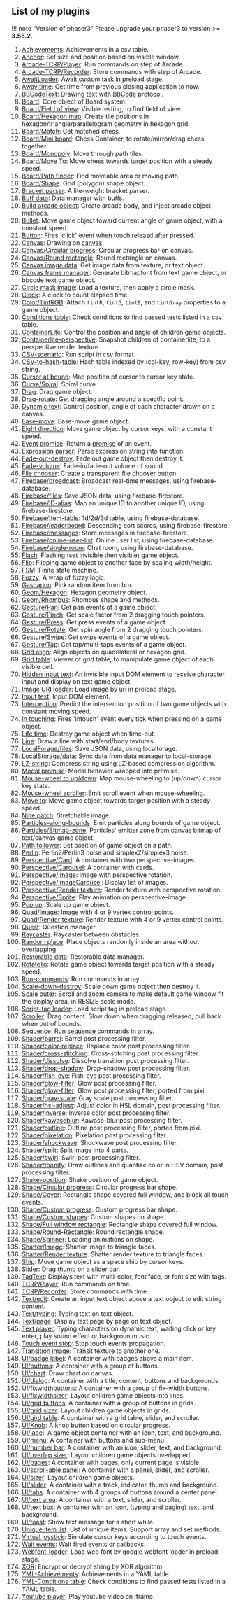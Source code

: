 ## List of my plugins

!!! note "Version of phaser3"
    Please upgrade your phaser3 to version >= **3.55.2**.

1. [Achievements](achievements.md): Achievements in a csv table.
1. [Anchor](anchor.md): Set size and position based on visible window.
1. [Arcade-TCRP/Player](arcade-tcrp-player.md): Run commands on step of Arcade.
1. [Arcade-TCRP/Recorder](arcade-tcrp-recorder.md): Store commands with step of Arcade.
1. [AwaitLoader](awaitloader.md): Await custom task in preload stage.
1. [Away time](awaytime.md): Get time from previous closing application to now.
1. [BBCodeText](bbcodetext.md): Drawing text with [BBCode](https://en.wikipedia.org/wiki/BBCode) protocol.
1. [Board](board.md): Core object of Board system.
1. [Board/Field of view](board-fieldofview.md): Visible testing, to find field of view.
1. [Board/Hexagon map](board-hexagonmap.md): Create tile positions in hexagon/triangle/parallelogram geometry in hexagon grid.
1. [Board/Match](board-match.md): Get matched chess.
1. [Board/Mini board](board-miniboard.md): Chess Container, to rotate/mirror/drag chess together.
1. [Board/Monopoly](board-monopoly.md): Move through path tiles.
1. [Board/Move To](board-moveto.md): Move chess towards target position with a steady speed.
1. [Board/Path finder](board-pathfinder.md): Find moveable area or moving path.
1. [Board/Shape](board-shape.md): Grid (polygon) shape object.
1. [Bracket parser](bracketparser.md): A lite-weight bracket parser.
1. [Buff data](buffdata.md): Data manager with buffs.
1. [Build arcade object](buildarcadeobject.md): Create arcade body, and inject arcade object methods.
1. [Bullet](bullet.md): Move game object toward current angle of game object, with a constant speed.
1. [Button](button.md): Fires 'click' event when touch releasd after pressed.
1. [Canvas](canvas.md): Drawing on [canvas](https://www.w3schools.com/html/html5_canvas.asp).
1. [Canvas/Circular progress](canvas-circularprogress.md): Circular progress bar on canvas.
1. [Canvas/Round rectangle](canvas-roundrectangle.md): Round rectangle on canvas.
1. [Canvas image data](canvas-data.md): Get image data from texture, or text object.
2. [Canvas frame manager](canvasframemanager.md): Generate bitmapfont from text game object, or bbcode text game object.
3. [Circle mask image](circlemaskimage.md): Load a texture, then apply a circle mask.
4. [Clock](clock.md): A clock to count elapsed time.
5. [Color/TintRGB](tintrgb.md): Attach `tintR`, `tintG`, `tintB`, and `tintGray` properties to a game object.
6. [Conditions table](conditionstable.md): Check conditions to find passed tests listed in a csv table.
7. [ContainerLite](containerlite.md): Control the position and angle of children game objects.
8. [Containerlite-perspective](containerlite-perspective.md): Snapshot children of containerlite, to a perspective render texture.
9. [CSV-scenario](csvscenario.md): Run script in csv format.
10. [CSV-to-hash-table](csvtohashtable.md): Hash table indexed by (col-key, row-key) from csv string.
11. [Cursor at bound](cursoratbound.md): Map position pf cursor to cursor key state.
12. [Curve/Spiral](curve-spiral.md): Spiral curve.
13. [Drag](drag.md): Drag game object.
14. [Drag-rotate](dragrotate.md): Get dragging angle around a specific point.
15. [Dynamic text](dynamictext.md): Control position, angle of each character drawn on a canvas.
16. [Ease-move](easemove.md): Ease-move game object.
17. [Eight direction](eightdirection.md): Move game object by cursor keys, with a constant speed.
18. [Event promise](eventpromise.md): Return a [promise](https://developer.mozilla.org/en-US/docs/Web/JavaScript/Reference/Global_Objects/Promise) of an event.
19. [Expression parser](expression-parser.md): Parse expression string into function.
20. [Fade-out-destroy](fadeoutdestroy.md): Fade out game object then destroy it.
21. [Fade-volume](fadevolume.md): Fade-in/fade-out volume of sound.
22. [File chooser](filechooser.md): Create a transparent file chooser button.
23. [Firebase/broadcast](firebase-broadcast.md): Broadcast real-time messages, using firebase-database.
24. [Firebase/files](firebase-files.md): Save JSON data, using firebase-firestore.
25. [Firebase/ID-alias](firebase-idalias.md): Map an unique ID to another unique ID, using firebase-firestore.
26. [Firebase/Item-table](firebase-itemtable.md): 1d/2d/3d table, using firebase-database.
27. [Firebase/leaderboard](firebase-leaderboard.md): Descending sort scores, using firebase-firestore.
28. [Firebase/messages](firebase-messages.md): Store messages in firebase-firestore.
29. [Firebase/online-user-list](firebase-onlineuserlist.md): Online user list, using firebase-database.
30. [Firebase/single-room](firebase-singleroom.md): Chat room, using firebase-database.
31. [Flash](flash.md): Flashing (set invisible then visible) game object.
32. [Flip](flip.md): Flipping game object to another face by scaling width/height.
33. [FSM](fsm.md): Finite state machine.
34. [Fuzzy](fuzzy.md): A wrap of fuzzy logic.
35. [Gashapon](gashapon.md): Pick random item from box.
36. [Geom/Hexagon](geom-hexagon.md): Hexagon geometry object.
37. [Geom/Rhombus](geom-rhombus.md): Rhombus shape and methods.
38. [Gesture/Pan](gesture-pan.md): Get pan events of a game object.
39. [Gesture/Pinch](gesture-pinch.md): Get scale factor from 2 dragging touch pointers.
40. [Gesture/Press](gesture-press.md): Get press events of a game object.
41. [Gesture/Rotate](gesture-rotate.md): Get spin angle from 2 dragging touch pointers.
42. [Gesture/Swipe](gesture-swipe.md): Get swipe events of a game object.
43. [Gesture/Tap](gesture-tap.md): Get tap/multi-taps events of a game object.
44. [Grid align](gridalign.md): Align objects on quadrilateral or hexagon grid.
45. [Grid table](gridtable.md): Viewer of grid table, to manipulate game object of each visible cell.
46. [Hidden input text](hiddeninputtext.md): An invisible Input DOM element to receive character input and display on text game object.
47. [Image URI loader](imageuriloader.md): Load image by uri in preload stage.
48. [Input text](inputtext.md): Input DOM element.
49. [Interception](interception.md): Predict the intersection position of two game objects with constant moving speed.
50. [In touching](intouching.md): Fires 'intouch' event every tick when pressing on a game object.
51. [Life time](lifetime.md): Destroy game object when time-out.
52. [Line](line.md): Draw a line with start/end/body textures.
53. [LocalForage/files](localforage-files.md): Save JSON data, using localforage.
54. [LocalStorage/data](localstorage-data.md): Sync data from data manager to local-storage.
55. [LZ-string](lzstring.md): Compress string using LZ-based compression algorithm.
56. [Modal promise](modal-promise.md): Modal behavior wrapped into promise.
57. [Mouse-wheel to up/down](mousewheeltoupdown.md): Map mouse-wheeling to (up/down) cursor key state.
58. [Mouse-wheel scroller](mousewheelscroller.md): Emit scroll event when mouse-wheeling.
59. [Move to](moveto.md): Move game object towards target position with a steady speed.
60. [Nine patch](ninepatch.md): Stretchable image.
61. [Particles-along-bounds](particles-along-bounds.md): Emit particles along bounds of game object.
62. [Particles/Bitmap-zone](bitmapzone.md): Particles' emitter zone from canvas bitmap of text/canvas game object.
63. [Path follower](pathfollower.md): Set position of game object on a path.
64. [Perlin](perlin.md): Perlin2/Perlin3 noise and simplex2/simplex3 noise.
65. [Perspective/Card](perspective-card.md): A container with two perspective-images.
66. [Perspective/Carousel](perspective-carousel.md): A container with cards.
67. [Perspective/Image](perspective-image.md): Image with perspective rotation.
68. [Perspective/ImageCarousel](perspective-imagecarousel.md): Display list of images.
69. [Perspective/Render texture](perspective-rendertexture.md): Render texture with perspective rotation.
70. [Perspective/Sprite](perspective-sprite.md): Play animation on perspective-image..
71. [Pop up](popup.md): Scale up game object.
72. [Quad/Image](quad-image.md): Image with 4 or 9 vertex control points.
73. [Quad/Render texture](quad-rendertexture.md): Render texture with 4 or 9 vertex control points.
74. [Quest](quest.md): Question manager.
75. [Raycaster](raycaster.md): Raycaster between obstacles.
76. [Random place](randomplace.md): Place objects randomly inside an area without overlapping.
77. [Restorable data](restorabledata.md): Restorable data manager.
78. [RotateTo](rotateto.md): Rotate game object towards target position with a steady speed.
79. [Run-commands](runcommands.md): Run commands in array.
80. [Scale-down-destroy](scaledowndestroy.md): Scale down game object then destroy it.
81. [Scale outer](scaleouter.md): Scroll and zoom camera to make default game window fit the display area, in RESIZE scale mode.
82. [Script-tag loader](scripttagloader.md): Load script tag in preload stage.
83. [Scroller](scroller.md): Drag content. Slow down when dragging released, pull back when out of bounds.
84. [Sequence](sequence.md): Run sequence commands in array.
85. [Shader/barrel](shader-barrel.md): Barrel post processing filter.
86. [Shader/color-replace](shader-colorreplace.md): Replace color post processing filter.
87. [Shader/cross-stitching](shader-crossstitching.md): Cross-stitching post processing filter.
88. [Shader/dissolve](shader-dissolve.md): Dissolve transition post processing filter.
89. [Shader/drop-shadow](shader-dropshadow.md): Drop-shadow post processing filter.
90. [Shader/fish-eye](shader-fisheye.md): Fish-eye post processing filter.
91. [Shader/glow-filter](shader-glowfilter.md): Glow post processing filter.
92. [Shader/glow-filter](shader-glowfilter2.md): Glow post processing filter, ported from pixi.
93. [Shader/gray-scale](shader-grayscale.md): Gray scale post processing filter.
94. [Shader/hsl-adjust](shader-hsladjust.md): Adjust color in HSL domain, post processing filter.
95. [Shader/inverse](shader-inverse.md): Inverse color post processing filter.
96. [Shader/kawaseblur](shader-kawaseblur.md): Kawase-blur post processing filter.
97. [Shader/outline](shader-outline.md): Outline post processing filter, ported from pixi.
98. [Shader/pixelation](shader-pixelation.md): Pixelation post processing filter.
99. [Shader/shockwave](shader-shockwave.md): Shockwave post processing filter.
100. [Shader/split](shader-split.md): Split image into 4 parts.
101. [Shader/swirl](shader-swirl.md): Swirl post processing filter.
102. [Shader/toonify](shader-toonify.md): Draw outlines and quantize color in HSV domain, post processing filter.
103. [Shake-position](shake-position.md): Shake position of game object.
104. [Shape/Circular progress](shape-circularprogress.md): Circular progress bar shape.
105. [Shape/Cover](shape-cover.md): Rectangle shape covered full window, and block all touch events.
106. [Shape/Custom progress](shape-custom-progress.md): Custom progress bar shape.
107. [Shape/Custom shapes](shape-custom-shapes.md): Custom shapes on shape.
108. [Shape/Full window rectangle](shape-fullwindowrectangle.md): Rectangle shape covered full window.
109. [Shape/Round-Rectangle](shape-roundrectangle.md): Round rectangle shape.
110. [Shape/Spinner](shape-spinner.md): Loading animations on shape.
111. [Shatter/Image](shatter-image.md): Shatter image to triangle faces.
112. [Shatter/Render texture](shatter-rendertexture.md): Shatter render texture to triangle faces.
113. [Ship](ship.md): Move game object as a space ship by cursor keys.
114. [Slider](slider.md): Drag thumb on a slider bar.
115. [TagText](tagtext.md): Displays text with multi-color, font face, or font size with tags.
116. [TCRP/Player](tcrp-player.md): Run commands on time.
117. [TCRP/Recorder](tcrp-recoder.md): Store commands with time.
118. [Text/edit](textedit.md): Create an input text object above a text object to edit string content.
119. [Text/typing](texttyping.md): Typing text on text object.
120. [Text/page](textpage.md): Display text page by page on text object.
121. [Text player](textplayer.md): Typing characters on dynamic text, waiting click or key enter, play sound effect or backgroun music.
122. [Touch event stop](toucheventstop.md): Stop touch events propagation.
123. [Transition image](transitionimage.md): Transit texture to another one.
124. [UI/badge label](ui-badgelabel.md): A container with badges above a main item.
125. [UI/buttons](ui-buttons.md): A container with a group of buttons.
126. [UI/chart](ui-chart.md): Draw chart on canvas.
127. [UI/dialog](ui-dialog.md): A container with a title, content, buttons and backgrounds.
128. [UI/fixwidthbuttons](ui-fixwidthbuttons.md): A container with a group of fix-width buttons.
129. [UI/fixwidthsizer](ui-fixwidthsizer.md): Layout children game objects into lines.
130. [UI/grid buttons](ui-gridbuttons.md): A container with a group of buttons in grids.
131. [UI/grid sizer](ui-gridsizer.md): Layout children game objects in grids.
132. [UI/gird table](ui-gridtable.md): A container with a grid table, slider, and scroller.
133. [UI/Knob](ui-knob.md): A knob button based on circular progress.
134. [UI/label](ui-label.md): A game object container with an icon, text, and background.
135. [UI/menu](ui-menu.md): A container with buttons and sub-menu.
136. [UI/number bar](ui-numberbar.md): A container with an icon, slider, text, and background.
137. [UI/overlap sizer](ui-overlapsizer.md): Layout children game objects overlapped.
138. [UI/pages](ui-pages.md): A container with pages, only current page is visible.
139. [UI/scroll-able panel](ui-scrollablepanel.md): A container with a panel, slider, and scroller.
140. [UI/sizer](ui-sizer.md): Layout children game objects.
141. [UI/slider](ui-slider.md): A container with a track, indicator, thumb and background.
142. [UI/tabs](ui-tabs.md): A container with 4 groups of buttons around a center panel.
143. [UI/text area](ui-textarea.md): A container with a text, slider, and scroller.
144. [UI/text box](ui-textbox.md): A container with an icon, (typing and paging) text, and background.
145. [UI/toast](ui-toast.md): Show text message for a short while.
146. [Unique item list](uniqueitemlist.md): List of unique items. Support array and set methods.
147. [Virtual joystick](virtualjoystick.md): Simulate cursor keys according to touch events.
148. [Wait events](waitevents.md): Wait fired events or callbacks.
149. [Webfont-loader](webfontloader.md): Load web font by google webfont loader in preload stage.
150. [XOR](xor.md): Encrypt or decrypt string by XOR algorithm.
151. [YML-Achievements](ymlachievements.md): Achievements in a YAML table.
152. [YML-Conditions table](ymlconditionstable.md): Check conditions to find passed tests listed in a YAML table.
153. [Youtube player](youtubeplayer.md): Play youtube video on iframe.
